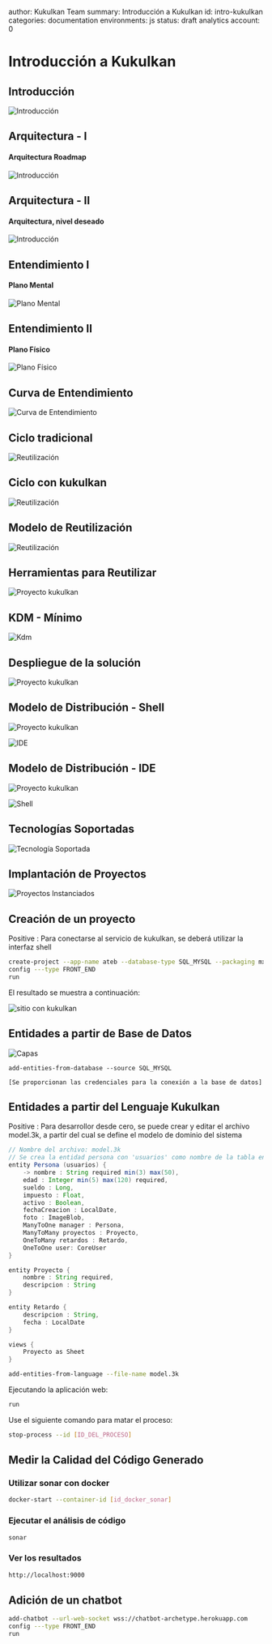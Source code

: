 author: Kukulkan Team
summary: Introducción a Kukulkan
id: intro-kukulkan
categories: documentation
environments: js
status: draft
analytics account: 0

# Introducción a Kukulkan

## Introducción

![Introducción](images/intro/kukulkan-logo.png "Logo de kukulkan")

## Arquitectura - I

#### Arquitectura Roadmap

![Introducción](images/demo/architecture-roadmap.png "Roadmap de Arquitectura")

## Arquitectura - II

#### Arquitectura, nivel deseado

![Introducción](images/intro/architecture-roadmap-impl.png "Roadmap de implantación")

## Entendimiento I

#### Plano Mental

![Plano Mental](images/intro/plano-mental.png "Entendimiento")

## Entendimiento II

#### Plano Físico

![Plano Físico](images/intro/plano-fisico.png "Entendimiento")

## Curva de Entendimiento

![Curva de Entendimiento](images/intro/understanding-curve.png "Entendimiento")

## Ciclo tradicional

![Reutilización](images/intro/ciclo-tradicional.png "Ciclo Tradicional")

## Ciclo con kukulkan

![Reutilización](images/intro/ciclo-kukulkan.png "Ciclo con Kukulkan")

## Modelo de Reutilización

![Reutilización](images/demo/reuse-general.png "Reutilización General")

## Herramientas para Reutilizar

![Proyecto kukulkan](images/demo/reuse-cognitiva.png "Reutilización Cognitiva")

## KDM - Mínimo

![Kdm](images/intro/kdm.png "KDM Mínimo")

## Despliegue de la solución

![Proyecto kukulkan](images/intro/sekaas-kukulkan.png "SEKaaS kukulkan")

## Modelo de Distribución - Shell

![Proyecto kukulkan](images/demo/architecture-as-a-service.png "Architecture as a Service")

![IDE](images/demo/kukulkan-shell.gif "Kukulkan Shell")

## Modelo de Distribución - IDE

![Proyecto kukulkan](images/demo/architecture-as-a-service.png "Architecture as a Service")

![Shell](images/demo/kukulkan-ide.gif "Kukulkan IDE")

## Tecnologías Soportadas

![Tecnología Soportada](images/demo/technology.png "Tecnology")

## Implantación de Proyectos

![Proyectos Instanciados](images/intro/kukulkan-projects-impl.png "Tecnology")


## Creación de un proyecto

Positive
: Para conectarse al servicio de kukulkan, se deberá utilizar la interfaz shell 

```bash
create-project --app-name ateb --database-type SQL_MYSQL --packaging mx.ateb.sales
config ---type FRONT_END
run
```

El resultado se muestra a continuación:

![sitio con kukulkan](images/kukulkan-demo.png "Sitio con Kukulkan")

## Entidades a partir de Base de Datos

![Capas](images/demo/transformation-general.png "Proyecto en Ejecución")


```shell
add-entities-from-database --source SQL_MYSQL

[Se proporcionan las credenciales para la conexión a la base de datos]

```

## Entidades a partir del Lenguaje Kukulkan

Positive
: Para desarrollor desde cero, se puede crear y editar el archivo model.3k, a partir del cual se define el modelo de dominio del sistema

```java
// Nombre del archivo: model.3k
// Se crea la entidad persona con 'usuarios' como nombre de la tabla en la base de datos
entity Persona (usuarios) {
    -> nombre : String required min(3) max(50),
    edad : Integer min(5) max(120) required,
    sueldo : Long,
    impuesto : Float,
    activo : Boolean,
    fechaCreacion : LocalDate,
    foto : ImageBlob,
    ManyToOne manager : Persona,
    ManyToMany proyectos : Proyecto,
    OneToMany retardos : Retardo,
    OneToOne user: CoreUser
}

entity Proyecto {
    nombre : String required,
    descripcion : String
}

entity Retardo {
    descripcion : String,
    fecha : LocalDate
}

views {
    Proyecto as Sheet
}
```


```bash
add-entities-from-language --file-name model.3k
```

Ejecutando la aplicación web:  

```bash
run
```

Use el siguiente comando para matar el proceso:  

```bash
stop-process --id [ID_DEL_PROCESO]
```

## Medir la Calidad del Código Generado


### Utilizar sonar con docker

```bash
docker-start --container-id [id_docker_sonar]
```

### Ejecutar el análisis de código

```bash
sonar
```

### Ver los resultados

```bash
http://localhost:9000
```

## Adición de un chatbot

```bash
add-chatbot --url-web-socket wss://chatbot-archetype.herokuapp.com
config ---type FRONT_END
run
```
